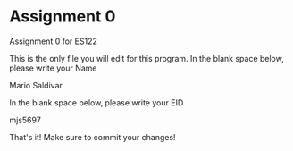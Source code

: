 # Assignment 0

Assignment 0 for ES122

This is the only file you will edit for this program. In the blank space below, please write your Name

Mario Saldivar

In the blank space below, please write your EID

mjs5697

That's it! Make sure to commit your changes!
